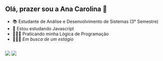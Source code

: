 ## Olá, prazer sou a Ana Carolina 👋
- 📚 Estudante de Análise e Desenvolvimento de Sistemas (3° Semestre)
- 🌱 Estou estudando Javascript
- 🧗🏻‍♀️ Praticando minha Lógica de Programação
- 🏃🏽‍♀️ *Em busca de um estágio*
##
<div>
<img src="https://github-readme-stats.vercel.app/api?username=Anaaguiarp&show_icons=true&theme=tokyonight">
<img src="https://github-readme-stats.vercel.app/api/top-langs/?username=Anaaguiarp&layout=compact&theme=tokyonight">

</div>
